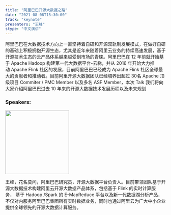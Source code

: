 ```yaml
---
title: "阿里巴巴开源大数据之路"
date: "2021-08-08T15:30:00"
track: "keynote"
presenters: "王峰"
stype: "中文演讲"
---
```

阿里巴巴在大数据技术方向上一直坚持着自研和开源双轨制发展模式，在做好自研的基础上积极拥抱开源生态，尤其是近年来随着阿里云业务的持续高速发展，基于开源技术生态的云产品体系越来越受到市场的青睐。阿里巴巴在 12 年前就开始基于 Apache Hadoop 构建第一代大数据平台-云梯，并从 2016 年开始大力推动 Apache Flink 社区的发展，目前阿里巴巴已经成为 Apache Flink 社区全球最大的贡献者和推动者。目前阿里开源大数据团队已经培养出超过 30名 Apache 顶级项目 Commiter / PMC Member 以及多名 ASF Member，本次 Talk 我们将向大家介绍阿里巴巴过去 10 年来的开源大数据技术发展历程以及未来规划
### Speakers:

<img src="images/speaker/Wang-Feng.png" width="200"/>


王峰，花名莫问，阿里巴巴研究员，开源大数据平台负责人。目前带领团队基于开源大数据技术构建阿里云开源大数据产品体系，包括基于 Flink 的实时计算服务， 基于 Hadoop /Spark 的 E-MapReduce 平台以及新一代数据湖分析产品，不仅对内服务阿里巴巴集团所有实时数据业务，同时也通过阿里云为广大中小企业提供全球领先的开源大数据计算服务。
